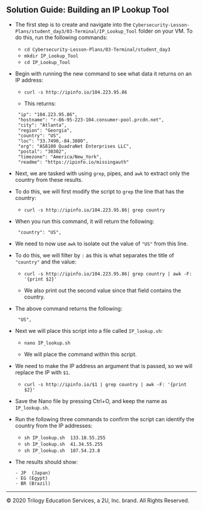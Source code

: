 ## Solution Guide: Building an IP Lookup Tool

- The first step is to create and navigate into the `Cybersecurity-Lesson-Plans/student_day3/03-Terminal/IP_Lookup_Tool` folder on your VM. To do this, run the following commands:
 
  - `cd Cybersecurity-Lesson-Plans/03-Terminal/student_day3`
  - `mkdir IP_Lookup_Tool`
  - `cd IP_Lookup_Tool`
       
- Begin with running the new command to see what data it returns on an IP address:

  - `curl -s http://ipinfo.io/104.223.95.86`
       
   - This returns:
  
   ```{
    "ip": "104.223.95.86",
    "hostname": "r-86-95-223-104.consumer-pool.prcdn.net",
    "city": "Atlanta",
    "region": "Georgia",
    "country": "US",
    "loc": "33.7490,-84.3880",
    "org": "AS8100 QuadraNet Enterprises LLC",
    "postal": "30302",
    "timezone": "America/New_York",
    "readme": "https://ipinfo.io/missingauth"
    ```
- Next, we are tasked with using `grep`, pipes, and `awk` to extract only the country from these results.

- To do this, we will first modify the script to `grep` the line that has the country:

   - `curl -s http://ipinfo.io/104.223.95.86| grep country`

- When you run this command, it will return the following:

  ```
   "country": "US", 
   ```
    
- We need to now use `awk` to isolate out the value of `"US"` from this line.

- To do this, we will filter by `:` as this is what separates the title of `"country"` and the value:

  - `curl -s http://ipinfo.io/104.223.95.86| grep country | awk -F: '{print $2}'`
    
  - We also print out the second value since that field contains the country.

- The above command returns the following:
   ```
    "US",
   ```
- Next we will place this script into a file called `IP_lookup.sh`:

   - `nano IP_lookup.sh`
     
    - We will place the command within this script.

-  We need to make the IP address an argument that is passed, so we will replace the IP with `$1`.

   - `curl -s http://ipinfo.io/$1 | grep country | awk -F: '{print $2}'`
        
- Save the Nano file by pressing Ctrl+O, and keep the name as  `IP_lookup.sh`.

- Run the following three commands to confirm the script can identify the country from the IP addresses:

   -  `sh IP_lookup.sh  133.18.55.255`
   - `sh IP_lookup.sh  41.34.55.255`
   - `sh IP_lookup.sh  187.54.23.8`
     
- The results should show:
  ```
  - JP  (Japan)
  - EG (Egypt)
  - BR (Brazil)
  ```
---
© 2020 Trilogy Education Services, a 2U, Inc. brand. All Rights Reserved.
